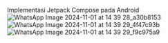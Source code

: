 Implementasi Jetpack Compose pada Android
![WhatsApp Image 2024-11-01 at 14 39 28_a30b8153](https://github.com/user-attachments/assets/959de175-0c6b-4707-ae61-8ff34fd0f975)
![WhatsApp Image 2024-11-01 at 14 39 29_4f47c93b](https://github.com/user-attachments/assets/02356680-105c-4ac2-bf0c-81256e49487e)
![WhatsApp Image 2024-11-01 at 14 39 29_f9c975a9](https://github.com/user-attachments/assets/767979cc-86d5-457c-b0f5-8f9eb4870ab2)
